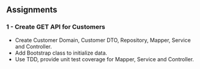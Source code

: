 Assignments
-----------

### 1 - Create GET API for Customers
* Create Customer Domain, Customer DTO, Repository, Mapper, Service and Controller.
* Add Bootstrap class to initialize data.
* Use TDD, provide unit test coverage for Mapper, Service and Controller.